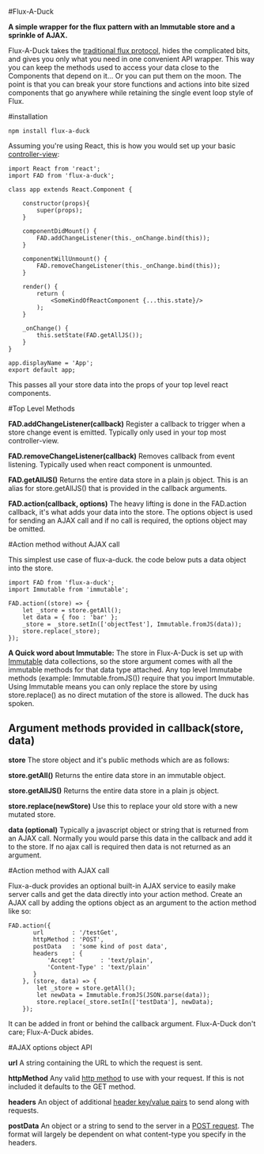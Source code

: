 #Flux-A-Duck

**A simple wrapper for the flux pattern with an Immutable store and a sprinkle of AJAX.**

Flux-A-Duck takes the [traditional flux protocol](https://facebook.github.io/flux/docs/overview.html), hides the complicated bits, and gives you only what you need in one convenient API wrapper. This way you can keep the methods used to access your data close to the Components that depend on it... Or you can put them on the moon. The point is that you can break your store functions and actions into bite sized components that go anywhere while retaining the single event loop style of Flux. 


#installation

    npm install flux-a-duck 


Assuming you're using React, this is how you would set up your basic [controller-view](https://facebook.github.io/flux/docs/overview.html#views-and-controller-views):

  

    import React from 'react';
    import FAD from 'flux-a-duck';
    
    class app extends React.Component {
    
        constructor(props){
            super(props);
        }
    
        componentDidMount() {
            FAD.addChangeListener(this._onChange.bind(this));
        }
    
        componentWillUnmount() {
            FAD.removeChangeListener(this._onChange.bind(this));
        }
    
        render() {
            return (
                <SomeKindOfReactComponent {...this.state}/>
            );
        }
    
        _onChange() {
            this.setState(FAD.getAllJS());
        }
    }

    app.displayName = 'App';
    export default app;

This passes all your store data into the props of your top level react components.

#Top Level Methods

**FAD.addChangeListener(callback)**
Register a callback to trigger when a store change event is emitted. Typically only used in your top most controller-view. 

**FAD.removeChangeListener(callback)**
Removes callback from event listening. Typically used when react component is unmounted.

**FAD.getAllJS()**
Returns the entire data store in a plain js object. This is an alias for store.getAllJS() that is provided in the callback arguments.

**FAD.action(callback, options)**
The heavy lifting is done in the FAD.action callback, it's what adds your data into the store. The options object is used for sending an AJAX call and if no call is required, the options object may be omitted.


#Action method without AJAX call

This simplest use case of flux-a-duck. the code below puts a data object into the store.  

	import FAD from 'flux-a-duck';
	import Immutable from 'immutable';
    
    FAD.action((store) => {
        let _store = store.getAll();
        let data = { foo : 'bar' };
        _store = _store.setIn(['objectTest'], Immutable.fromJS(data));
        store.replace(_store);
    });


**A Quick word about Immutable:**
The store in Flux-A-Duck is set up with [Immutable](https://facebook.github.io/immutable-js/) data collections, so the store argument comes with all the immutable methods for that data type attached. Any top level Immutabe methods (example: Immutable.fromJS()) require that you import Immutable. Using Immutable means you can only replace the store by using store.replace() as no direct mutation of the store is allowed. The duck has spoken.


Argument methods provided in callback(store, data)
---------------------

**store**
The store object and it's public methods which are as follows:

**store.getAll()**
Returns the entire data store in an immutable object.

**store.getAllJS()**
Returns the entire data store in a plain js object.

**store.replace(newStore)**
Use this to replace your old store with a new mutated store.

**data (optional)**
Typically a javascript object or string that is returned from an AJAX call. Normally you would parse this data in the callback and add it to the store. If no ajax call is required then data is not returned as an argument. 


#Action method with AJAX call

Flux-a-duck provides an optional built-in AJAX service to easily make server calls and get the data directly into your action method. Create an AJAX call by adding the options object as an argument to the action method like so:

    

    FAD.action({
		   url        : '/testGet',
	       httpMethod : 'POST',
	       postData   : 'some kind of post data',
	       headers    : {
	           'Accept'       : 'text/plain',
	           'Content-Type' : 'text/plain'
	       }
	    }, (store, data) => {
            let _store = store.getAll();
            let newData = Immutable.fromJS(JSON.parse(data));
		    store.replace(_store.setIn(['testData'], newData);
        });

It can be added in front or behind the callback argument. Flux-A-Duck don't care; Flux-A-Duck abides.

#AJAX options object API

**url**
A string containing the URL to which the request is sent.

**httpMethod**
Any valid [http method](https://en.wikipedia.org/wiki/Hypertext_Transfer_Protocol#Request_methods) to use with your request. If this is not included it defaults to the GET method.

**headers**
An object of additional [header key/value pairs](https://en.wikipedia.org/wiki/List_of_HTTP_header_fields) to send along with requests.

**postData**
An object or a string to send to the server in a [POST request](https://en.wikipedia.org/wiki/POST_%28HTTP%29). The format will largely be dependent on what content-type you specify in the headers.

